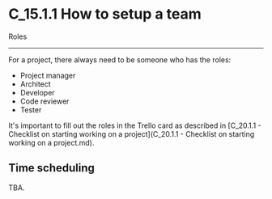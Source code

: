 C_15.1.1 How to setup a team
============================

Roles
_____

For a project, there always need to be someone who has the roles: 

- Project manager
- Architect
- Developer
- Code reviewer
- Tester

It's important to fill out the roles in the Trello card as described in [C_20.1.1 - Checklist on starting working on a project](C_20.1.1 - Checklist on starting working on a project.md).


Time scheduling
----------------


TBA.